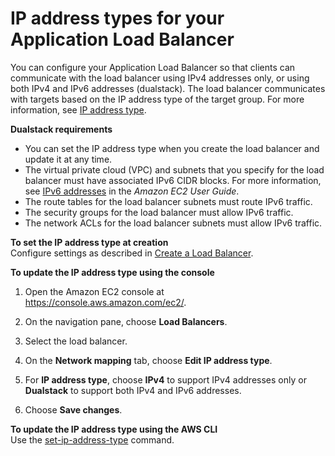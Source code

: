 # IP address types for your Application Load Balancer<a name="load-balancer-ip-address-type"></a>

You can configure your Application Load Balancer so that clients can communicate with the load balancer using IPv4 addresses only, or using both IPv4 and IPv6 addresses \(dualstack\)\. The load balancer communicates with targets based on the IP address type of the target group\. For more information, see [IP address type](application-load-balancers.md#ip-address-type)\.

**Dualstack requirements**
+ You can set the IP address type when you create the load balancer and update it at any time\. 
+ The virtual private cloud \(VPC\) and subnets that you specify for the load balancer must have associated IPv6 CIDR blocks\. For more information, see [IPv6 addresses](https://docs.aws.amazon.com/AWSEC2/latest/UserGuide/using-instance-addressing.html#ipv6-addressing) in the *Amazon EC2 User Guide*\.
+ The route tables for the load balancer subnets must route IPv6 traffic\.
+ The security groups for the load balancer must allow IPv6 traffic\.
+ The network ACLs for the load balancer subnets must allow IPv6 traffic\.

**To set the IP address type at creation**  
Configure settings as described in [Create a Load Balancer](create-application-load-balancer.md#configure-load-balancer)\.

**To update the IP address type using the console**

1. Open the Amazon EC2 console at [https://console\.aws\.amazon\.com/ec2/](https://console.aws.amazon.com/ec2/)\.

1. On the navigation pane, choose **Load Balancers**\.

1. Select the load balancer\.

1. On the **Network mapping** tab, choose **Edit IP address type**\.

1. For **IP address type**, choose **IPv4** to support IPv4 addresses only or **Dualstack** to support both IPv4 and IPv6 addresses\.

1. Choose **Save changes**\.

**To update the IP address type using the AWS CLI**  
Use the [set\-ip\-address\-type](https://docs.aws.amazon.com/cli/latest/reference/elbv2/set-ip-address-type.html) command\.
